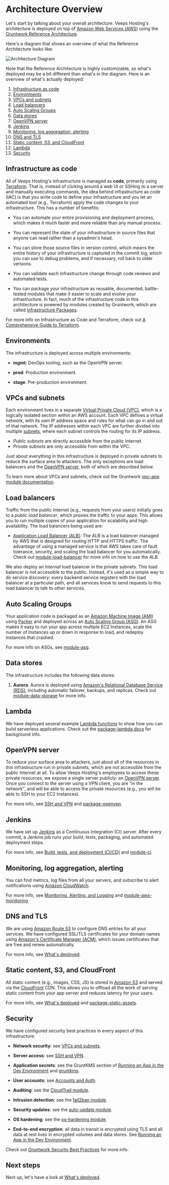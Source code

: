 # Architecture Overview

Let's start by talking about your overall architecture. Veeps Hosting's architecture is deployed on top of 
[Amazon Web Services (AWS)](https://aws.amazon.com/) using the [Gruntwork Reference 
Architecture](https://www.gruntwork.io/reference-architecture/). 

Here's a diagram that shows an overview of what the Reference Architecture looks like:

![Architecture Diagram](_images/ref-arch-full.png)

Note that the Reference Architecture is highly customizable, so what's deployed may be a bit different than what's
in the diagram.  Here is an overview of what's actually deployed:

1. [Infrastructure as code](#infrastructure-as-code)
1. [Environments](#environments)
1. [VPCs and subnets](#vpcs-and-subnets)
1. [Load balancers](#load-balancers)
1. [Auto Scaling Groups](#auto-scaling-groups)
1. [Data stores](#data-stores)
1. [OpenVPN server](#openvpn-server)
1. [Jenkins](#jenkins)
1. [Monitoring, log aggregation, alerting](#monitoring-log-aggregation-alerting)
1. [DNS and TLS](#dns-and-tls)
1. [Static content, S3, and CloudFront](#static-content-s3-and-cloudfront)
1. [Lambda](#lambda)
1. [Security](#security)




## Infrastructure as code

All of Veeps Hosting's infrastructure is managed as **code**, primarily using [Terraform](https://www.terraform.io/). 
That is, instead of clicking around a web UI or SSHing to a server and manually executing commands, the idea behind 
infrastructure as code (IAC) is that you write code to define your infrastructure and you let an automated tool (e.g.,
Terraform) apply the code changes to your infrastructure. This has a number of benefits:

* You can automate your entire provisioning and deployment process, which makes it much faster and more reliable than 
  any manual process.

* You can represent the state of your infrastructure in source files that anyone can read rather than a sysadmin's head.

* You can store those source files in version control, which means the entire history of your infrastructure is 
  captured in the commit log, which you can use to debug problems, and if necessary, roll back to older versions.

* You can validate each infrastructure change through code reviews and automated tests.

* You can package your infrastructure as reusable, documented, battle-tested modules that make it easier to scale and 
  evolve your infrastructure. In fact, much of the infrastructure code in this architecture is powered by modules
  created by Gruntwork, which are called [Infrastructure 
  Packages](https://blog.gruntwork.io/gruntwork-infrastructure-packages-7434dc77d0b1).

For more info on Infrastructure as Code and Terraform, check out [A Comprehensive Guide to 
Terraform](https://blog.gruntwork.io/a-comprehensive-guide-to-terraform-b3d32832baca).

  
  
  
## Environments

The infrastructure is deployed across multiple environments:

* **mgmt**: DevOps tooling, such as the OpenVPN server. 

* **prod**: Production environment. 

* **stage**: Pre-production environment. 





## VPCs and subnets

Each environment lives in a separate [Virtual Private Cloud (VPC)](https://aws.amazon.com/vpc/), which is a logically 
isolated section within an AWS account. Each VPC defines a virtual network, with its own IP address space and rules for 
what can go in and out of that network. The IP addresses within each VPC are further divided into multiple 
[subnets](http://docs.aws.amazon.com/AmazonVPC/latest/UserGuide/VPC_Subnets.html), where each subnet controls the 
routing for its IP address. 

* *Public subnets* are directly accessible from the public Internet.
* *Private subnets* are only accessible from within the VPC. 

Just about everything in this infrastructure is deployed in private subnets to reduce the surface area to attackers. 
The only exceptions are load balancers and the [OpenVPN server](#openvpn-server), 
both of which are described below. 

To learn more about VPCs and subnets, check out the Gruntwork [vpc-app module 
documentation](https://github.com/gruntwork-io/module-vpc/tree/master/modules/vpc-app).




## Load balancers

Traffic from the public Internet (e.g., requests from your users) initially goes to a *public load balancer*, which 
proxies the traffic to your apps. This allows you to run multiple copies of your application for scalability and high 
availability. The load balancers being used are:

* [Application Load Balancer (ALB)](https://aws.amazon.com/elasticloadbalancing/applicationloadbalancer/): The ALB is a
  load balancer managed by AWS that is designed for routing HTTP and HTTPS traffic. The advantage of using a managed
  service is that AWS takes care of fault tolerance, security, and scaling the load balancer for you automatically. 
  Check out [module-load-balancer](https://github.com/gruntwork-io/module-load-balancer/) for more info on how to use 
  the ALB.

We also deploy an *internal* load balancer in the private subnets. This load balancer is not accessible to the public.
Instead, it's used as a simple way to do service discovery: every backend service registers with the load balancer at a
particular path, and all services know to send requests to this load balancer to talk to other services.




## Auto Scaling Groups

Your application code is packaged as an [Amazon Machine Image 
(AMI)](http://docs.aws.amazon.com/AWSEC2/latest/UserGuide/AMIs.html) using [Packer](https://www.packer.io/) and 
deployed across an [Auto Scaling Group 
(ASG)](http://docs.aws.amazon.com/autoscaling/latest/userguide/AutoScalingGroup.html). An ASG makes it easy to run 
your app across multiple EC2 Instances, scale the number of Instances up or down in response to load, and redeploy 
Instances that crashed.

For more info on ASGs, see [module-asg](https://github.com/gruntwork-io/module-asg). 




## Data stores

The infrastructure includes the following data stores:

1. **Aurora**: Aurora is deployed using [Amazon's Relational Database Service 
  (RDS)](https://aws.amazon.com/rds/), including automatic failover, backups, and replicas. Check out 
  [module-data-storage](https://github.com/gruntwork-io/module-data-storage) for more info.




## Lambda

We have deployed several example [Lambda functions](https://aws.amazon.com/lambda/) to show how you can build 
serverless applications. Check out the [package-lambda 
docs](https://github.com/gruntwork-io/package-lambda/tree/master/modules/lambda) for background info.




## OpenVPN server

To reduce your surface area to attackers, just about all of the resources in this infrastructure run in private subnets, 
which are not accessible from the public Internet at all. To allow Veeps Hosting's employees to access these 
private resources, we expose a single server publicly: an [OpenVPN server](https://openvpn.net/). Once you connect to 
the server using a VPN client, you are "in the network", and will be able to access the private resources (e.g., you 
will be able to SSH to your EC2 Instances).

For more info, see [SSH and VPN](07-ssh-vpn.md) and [package-openvpn](https://github.com/gruntwork-io/package-openvpn/).




## Jenkins

We have set up [Jenkins](https://jenkins.io/) as a Continuous Integration (CI) server. After every commit, a Jenkins 
job runs your build, tests, packaging, and automated deployment steps.
 
For more info, see [Build, tests, and deployment (CI/CD)](05-ci-cd.md) and
[module-ci](https://github.com/gruntwork-io/module-ci).




## Monitoring, log aggregation, alerting

You can find metrics, log files from all your servers, and subscribe to alert notifications using [Amazon 
CloudWatch](https://aws.amazon.com/cloudwatch/).  

For more info, see [Monitoring, Alerting, and Logging](06-monitoring-alerting-logging.md) and
[module-aws-monitoring](https://github.com/gruntwork-io/module-aws-monitoring).   




## DNS and TLS

We are using [Amazon Route 53](https://aws.amazon.com/route53/) to configure DNS entries for all your services. We
have configured SSL/TLS certificates for your domain names using [Amazon's Certificate Manager 
(ACM)](https://aws.amazon.com/certificate-manager/), which issues certificates that are free and renew automatically.

For more info, see [What's deployed](02-whats-deployed.md).




## Static content, S3, and CloudFront

All static content (e.g., images, CSS, JS) is stored in [Amazon S3](https://aws.amazon.com/s3/) and served via the 
[CloudFront](https://aws.amazon.com/cloudfront/) CDN. This allows you to offload all the work of serving static content 
from your app server and reduces latency for your users.

For more info, see [What's deployed](02-whats-deployed.md) and
[package-static-assets](https://github.com/gruntwork-io/package-static-assets).




## Security

We have configured security best practices in every aspect of this infrastructure:
 
* **Network security**: see [VPCs and subnets](#vpcs-and-subnets).

* **Server access**: see [SSH and VPN](07-ssh-vpn.md).

* **Application secrets**: see the GruntKMS section of [Running an App in the Dev Environment](04-dev-environment.md)
  and [gruntkms](https://github.com/gruntwork-io/gruntkms).
 
* **User accounts**: see [Accounts and Auth](08-accounts-and-auth.md).
 
* **Auditing**: see the [CloudTrail module](https://github.com/gruntwork-io/module-security/tree/master/modules/cloudtrail).

* **Intrusion detection**: see the [fail2ban module](https://github.com/gruntwork-io/module-security/tree/master/modules/fail2ban).

* **Security updates**: see the [auto-update module](https://github.com/gruntwork-io/module-security/tree/master/modules/auto-update).

* **OS hardening**: see the [os-hardening module](https://github.com/gruntwork-io/module-security/tree/master/modules/os-hardening).

* **End-to-end encryption**: all data in transit is encrypted using TLS and all data at rest lives in encrypted volumes
  and data stores. See [Running an App in the Dev Environment](04-dev-environment.md).

Check out [Gruntwork Security Best Practices](https://docs.google.com/document/d/e/2PACX-1vTikva7hXPd2h1SSglJWhlW8W6qhMlZUxl0qQ9rUJ0OX22CQNeM-91w4lStRk9u2zQIn6lPejUbe-dl/pub) for more info.





## Next steps

Next up, let's have a look at [What's deployed](02-whats-deployed.md).



